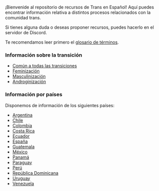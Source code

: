 ¡Bienvenide al repositorio de recursos de Trans en Español! Aquí puedes encontrar información relativa a distintos procesos relacionados con la comunidad trans.

Si tienes alguna duda o deseas proponer recursos, puedes hacerlo en el servidor de Discord.

Te recomendamos leer primero el [glosario de términos](glosario.md).

### Información sobre la transición

* [Común a todas las transiciones](pages/transicion/informacion-comun.md)
* [Feminización](pages/transicion/feminizacion.md)
* [Masculinización](pages/transicion/masculinizacion.md)
* [Androginización](pages/transicion/androginizacion.md)


### Información por países

Disponemos de información de los siguientes países:

* [Argentina](pages/paises/argentina.md)
* [Chile](pages/paises/chile.md)
* [Colombia](pages/paises/colombia.md)
* [Costa Rica](pages/paises/costa-rica.md)
* [Ecuador](pages/paises/ecuador.md)
* [España](pages/paises/espana.md)
* [Guatemala](pages/paises/guatemala.md)
* [México](pages/paises/mexico.md)
* [Panamá](pages/paises/panama.md)
* [Paraguay](pages/paises/paraguay.md)
* [Perú](pages/paises/peru.md)
* [República Dominicana](pages/paises/republica-dominicana.md)
* [Uruguay](pages/paises/uruguay.md)
* [Venezuela](pages/paises/venezuela.md)
